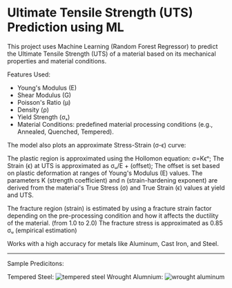 # Ultimate Tensile Strength (UTS) Prediction using ML
This project uses Machine Learning (Random Forest Regressor) to predict the Ultimate Tensile Strength (UTS) of a material based on its mechanical properties and material conditions.

Features Used:
- Young's Modulus (E)
- Shear Modulus (G)
- Poisson's Ratio (μ)
- Density (ρ)
- Yield Strength (σₛ)
- Material Conditions: predefined material processing conditions (e.g., Annealed, Quenched, Tempered).

The model also plots an approximate Stress-Strain (σ-ϵ) curve:

The plastic region is approximated using the Hollomon equation: σ=Kϵⁿ; 
The Strain (ϵ) at UTS is approximated as σᵤ/E + (offset); 
The offset is set based on plastic deformation at ranges of Young's Modulus (E) values.
The parameters K (strength coefficient) and n (strain-hardening exponent) are derived from the material's True Stress (σ) and True Strain (ϵ) values at yield and UTS.

The fracture region (strain) is estimated by using a fracture strain factor depending on the pre-processing condition and how it affects the ductility of the material. (from 1.0 to 2.0)
The fracture stress is approximated as 0.85 σᵤ (empirical estimation)

Works with a high accuracy for metals like Aluminum, Cast Iron, and Steel.

----

Sample Predicitons:

Tempered Steel: ![tempered steel](https://github.com/user-attachments/assets/cba54922-8263-4669-afb1-22ed74440b92)
Wrought Alumnium: ![wrought aluminum](https://github.com/user-attachments/assets/eab84ea0-1b8b-41c1-a14d-6cb9e43d5e31)







